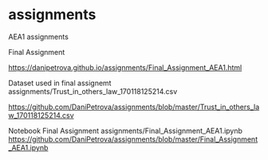 # assignments
AEA1 assignments


Final Assignment

https://danipetrova.github.io/assignments/Final_Assignment_AEA1.html


Dataset used in final assignemt
assignments/Trust_in_others_law_170118125214.csv

https://github.com/DaniPetrova/assignments/blob/master/Trust_in_others_law_170118125214.csv


Notebook Final Assignment
assignments/Final_Assignment_AEA1.ipynb
https://github.com/DaniPetrova/assignments/blob/master/Final_Assignment_AEA1.ipynb
